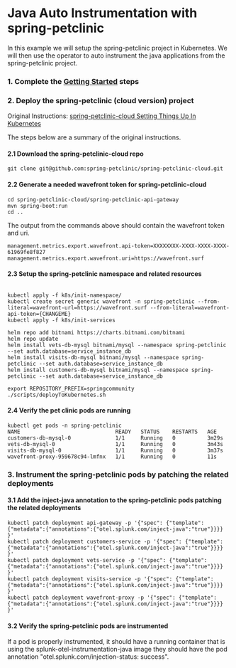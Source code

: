# Java Auto Instrumentation with spring-petclinic
In this example we will setup the spring-petclinic project in Kubernetes. We
will then use the operator to auto instrument the java applications from the
spring-petclinic project.

### 1. Complete the [Getting Started](https://github.com/signalfx/splunk-otel-collector-operator/README.md#getting-started) steps

### 2. Deploy the spring-petclinic (cloud version) project
Original Instructions: [spring-petclinic-cloud Setting Things Up In Kubernetes](https://github.com/spring-petclinic/spring-petclinic-cloud#setting-things-up-in-kubernetes)

The steps below are a summary of the original instructions.

#### 2.1 Download the spring-petclinic-cloud repo

```
git clone git@github.com:spring-petclinic/spring-petclinic-cloud.git
```

#### 2.2 Generate a needed wavefront token for spring-petclinic-cloud

```
cd spring-petclinic-cloud/spring-petclinic-api-gateway
mvn spring-boot:run
cd ..
```

The output from the commands above should contain the wavefront token and uri.

```
management.metrics.export.wavefront.api-token=XXXXXXXX-XXXX-XXXX-XXXX-61969fe8f827
management.metrics.export.wavefront.uri=https://wavefront.surf
```

#### 2.3 Setup the spring-petclinic namespace and related resources

```

kubectl apply -f k8s/init-namespace/
kubectl create secret generic wavefront -n spring-petclinic --from-literal=wavefront-url=https://wavefront.surf --from-literal=wavefront-api-token={CHANGEME}
kubectl apply -f k8s/init-services

helm repo add bitnami https://charts.bitnami.com/bitnami
helm repo update
helm install vets-db-mysql bitnami/mysql --namespace spring-petclinic --set auth.database=service_instance_db
helm install visits-db-mysql bitnami/mysql --namespace spring-petclinic --set auth.database=service_instance_db
helm install customers-db-mysql bitnami/mysql --namespace spring-petclinic --set auth.database=service_instance_db

export REPOSITORY_PREFIX=springcommunity
./scripts/deployToKubernetes.sh
```

#### 2.4 Verify the pet clinic pods are running

```
kubectl get pods -n spring-petclinic
NAME                              READY   STATUS    RESTARTS   AGE
customers-db-mysql-0              1/1     Running   0          3m29s
vets-db-mysql-0                   1/1     Running   0          3m43s
visits-db-mysql-0                 1/1     Running   0          3m37s
wavefront-proxy-959678c94-lmfnx   1/1     Running   0          11s
```

### 3. Instrument the spring-petclinic pods by patching the related deployments
#### 3.1 Add the inject-java annotation to the spring-petclinic pods patching the related deployments

```
kubectl patch deployment api-gateway -p '{"spec": {"template":{"metadata":{"annotations":{"otel.splunk.com/inject-java":"true"}}}} }'
kubectl patch deployment customers-service -p '{"spec": {"template":{"metadata":{"annotations":{"otel.splunk.com/inject-java":"true"}}}} }'
kubectl patch deployment vets-service -p '{"spec": {"template":{"metadata":{"annotations":{"otel.splunk.com/inject-java":"true"}}}} }'
kubectl patch deployment visits-service -p '{"spec": {"template":{"metadata":{"annotations":{"otel.splunk.com/inject-java":"true"}}}} }'
kubectl patch deployment wavefront-proxy -p '{"spec": {"template":{"metadata":{"annotations":{"otel.splunk.com/inject-java":"true"}}}} }'
```

#### 3.2 Verify the spring-petclinic pods are instrumented
If a pod is properly instrumented, it should have a running container that is
using the splunk-otel-instrumentation-java image they should have the pod
annotation "otel.splunk.com/injection-status: success".

 